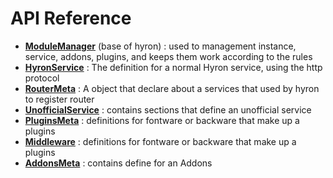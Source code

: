 # API Reference

* [**ModuleManager**](https://github.com/hyron-group/reference/tree/94b6e23bec0221c1acba3e4016612b6849483786/api-reference/ModuleManager.md) \(base of hyron\) : used to management instance, service, addons, plugins, and keeps them work according to the rules
* [**HyronService**](hyronservice.md) : The definition for a normal Hyron service, using the http protocol
* [**RouterMeta**](https://github.com/hyron-group/reference/tree/94b6e23bec0221c1acba3e4016612b6849483786/api-reference/RouterMeta.md) : A object that declare about a services that used by hyron to register router
* [**UnofficialService**]() : contains sections that define an unofficial service
* [**PluginsMeta**](pluginsmeta.md) : definitions for fontware or backware that make up a plugins
* [**Middleware**](middleware.md) : definitions for fontware or backware that make up a plugins
* [**AddonsMeta**](addonsmeta.md) : contains define for an Addons

